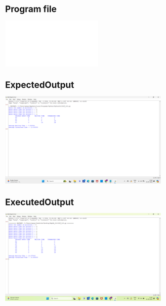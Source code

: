 # Program file
![SJF_518](SJF_518.py)

# ExpectedOutput
![ExpectedOutput](ExpectedOutput.png)

# ExecutedOutput
![ExecutedOutput](ExecutedOutput.png)






